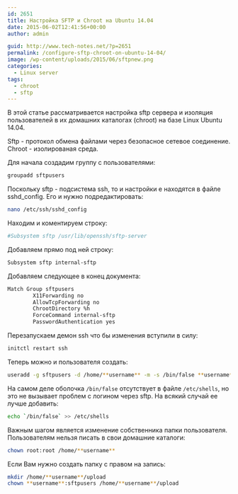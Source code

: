 ```yaml
---
id: 2651
title: Настройка SFTP и Chroot на Ubuntu 14.04
date: 2015-06-02T12:41:56+00:00
author: admin

guid: http://www.tech-notes.net/?p=2651
permalink: /configure-sftp-chroot-on-ubuntu-14-04/
image: /wp-content/uploads/2015/06/sftpnew.png
categories:
  - Linux server
tags:
  - chroot
  - sftp
---
```

В этой статье рассматривается настройка sftp сервера и изоляция пользователей в их домашних каталогах (chroot) на базе Linux Ubuntu 14.04.  

Sftp - протокол обмена файлами через безопасное сетевое соединение.  
Chroot - изолированая среда.

Для начала создадим группу с пользователями:

```bash
groupadd sftpusers
```

Поскольку sftp - подсистема ssh, то и настройки е находятся в файле sshd_config. Его и нужно подредактировать:

```bash
nano /etc/ssh/sshd_config
```

Находим и коментируем строку:

```bash
#Subsystem sftp /usr/lib/openssh/sftp-server
```

Добавляем прямо под ней строку:

```bash
Subsystem sftp internal-sftp
```

Добавляем следующее в конец документа:

```bash
Match Group sftpusers
        X11Forwarding no
        AllowTcpForwarding no
        ChrootDirectory %h
        ForceCommand internal-sftp
        PasswordAuthentication yes

```


Перезапускаем демон ssh что бы изменения вступили в силу:

```bash
initctl restart ssh
```

Теперь можно и пользователя создать:

```bash
useradd -g sftpusers -d /home/**username** -m -s /bin/false **username**
```

На самом деле оболочка `/bin/false` отсутствует в файле `/etc/shells`, но это не вызывает проблем с логином через sftp. На всякий случай ее лучше добавить:

```bash
echo `/bin/false` >> /etc/shells
```

Важным шагом является изменение собственника папки пользователя. Пользователям нельзя писать в свои домашние каталоги:

```bash
chown root:root /home/**username**
```

Если Вам нужно создать папку с правом на запись:

```bash
mkdir /home/**username**/upload  
chown **username**:sftpusers /home/**username**/upload
```
